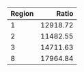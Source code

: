 |Region |    Ratio|
|:------|--------:|
|1      | 12918.72|
|2      | 11482.55|
|3      | 14711.63|
|8      | 17964.84|
